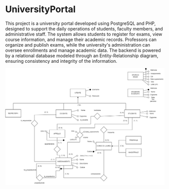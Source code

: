 # UniversityPortal
This project is a university portal developed using PostgreSQL and PHP, designed to support the daily operations of students, faculty members, and administrative staff. The system allows students to register for exams, view course information, and manage their academic records. Professors can organize and publish exams, while the university's administration can oversee enrollments and manage academic data. The backend is powered by a relational database modeled through an Entity-Relationship diagram, ensuring consistency and integrity of the information.


![ER diagram](img/schema_ER.jpg)